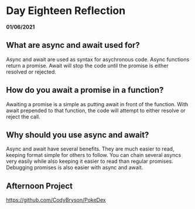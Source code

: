 # Day Eighteen Reflection
__01/06/2021__

## What are async and await used for?

Async and await are used as syntax for asychronous code. Async functions return a promise. Await will stop the code until the promise is either resolved or rejected. 
## How do you await a promise in a function?

Awaiting a promise is a simple as putting await in front of the function. With await prepended to that function, the code will attempt to either resolve or reject the call.

## Why should you use async and await?

Async and await have several benefits. They are much easier to read, keeping format simple for others to follow. You can chain several asyncs very easily while also keeping it easier to read than regular promises. Debugging promises is also easier with async and await. 

## Afternoon Project

https://github.com/CodyBryson/PokeDex